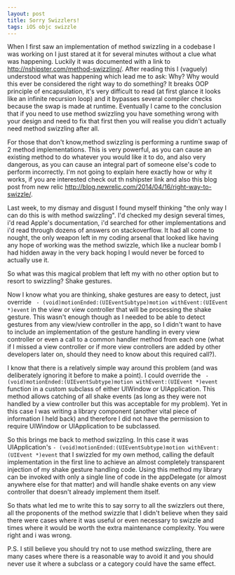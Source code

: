 ```yaml
---
layout: post
title: Sorry Swizzlers!
tags: iOS objc swizzle
---
```


When I first saw an implementation of method swizzling in a codebase I was working on I just stared at it for several minutes without a clue what was happening. Luckily it was documented with a link to http://nshipster.com/method-swizzling/. After reading this I (vaguely) understood what was happening which lead me to ask: Why? Why would this ever be considered the right way to do something? It breaks OOP principle of encapsulation, it's very difficult to read (at first glance it looks like an infinite recursion loop) and it bypasses several compiler checks because the swap is made at runtime. Eventually I came to the conclusion that if you need to use method swizzling you have something wrong with your design and need to fix that first then you will realise you didn't actually need method swizzling after all.

<!--more-->

For those that don't know,method swizzling is performing a runtime swap of 2 method implementations. This is very powerful, as you can cause an existing method to do whatever you would like it to do, and also very dangerous, as you can cause an integral part of someone else's code to perform incorrectly. I'm not going to explain here exactly how or why it works, if you are interested check out th nshipster link and also this blog post from new relic http://blog.newrelic.com/2014/04/16/right-way-to-swizzle/. 

Last week, to my dismay and disgust I found myself thinking "the only way I can do this is with method swizzling". I'd checked my design several times, i'd read Apple's documentation, i'd searched for other implementations and i'd read through dozens of answers on stackoverflow. It had all come to nought, the only weapon left in my coding arsenal that looked like having any hope of working was the method swizzle, which like a nuclear bomb I had hidden away in the very back hoping I would never be forced to actually use it.

So what was this magical problem that left my with no other option but to resort to swizzling? Shake gestures. 

Now I know what you are thinking, shake gestures are easy to detect, just override ` - (void)motionEnded:(UIEventSubtype)motion withEvent:(UIEvent *)event` in the view or view controller that will be processing the shake gesture. This wasn't enough though as I needed to be able to detect gestures from any view/view controller in the app, so I didn't want to have to include an implementation of the gesture handling in every view controller or even a call to a common handler method from each one (what if I missed a view controller or if more view controllers are added by other developers later on, should they need to know about this required call?).

I know that there is a relatively simple way around this problem (and was deliberately ignoring it before to make a point). I could override the ` -(void)motionEnded:(UIEventSubtype)motion withEvent:(UIEvent *)event` function in a custom subclass of either UIWindow or UIApplication. This method allows catching of all shake events (as long as they were not handled by a view controller but this was acceptable for my problem). Yet in this case I was writing a library component (another vital piece of information I held back) and therefore I did not have the permission to require UIWindow or UIApplication to be subclassed.

So this brings me back to method swizzling. In this case it was UIApplication's `- (void)motionEnded:(UIEventSubtype)motion withEvent:(UIEvent *)event` that I swizzled for my own method, calling the default implementation in the first line to achieve an almost completely transparent injection of my shake gesture handling code. Using this method my library can be invoked with only a single line of code in the appDelegate (or almost anywhere else for that matter) and will handle shake events on any view controller that doesn't already implement them itself.

So thats what led me to write this to say sorry to all the swizzlers out there, all the proponents of the method swizzle that I didn't believe when they said there were cases where it was useful or even necessary to swizzle and times where it would be worth the extra maintenance complexity. You were right and i was wrong.

P.S. I still believe you should try not to use method swizzling, there are many cases where there is a reasonable way to avoid it and you should never use it where a subclass or a category could have the same effect.
